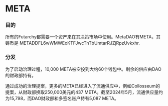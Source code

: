 # META
### 目的
所有的Futarchy都需要一个资产来在其决策市场中使用。MetaDAO有META，其铸币是 METADDFL6wWMWEoKTFJwcThTbUmtarRJZjRpzUvkxhr.

### 分发
为了启动治理过程，10,000 META被空投到大约60个钱包中。剩余的供应由DAO的财政部持有。

通过成功的治理提案，更多的META已经进入了流通供应中，例如Collosseum的提案，从财政部换取250,000美元的437 META。截至2024年5月，流通供应量约为15,798，而DAO财政部和多签名账户持有5,087 META。&#x20;
